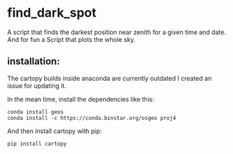 # find_dark_spot
A script that finds the darkest position near zenith for a given time and date. And for fun a Script that plots the whole sky.

## installation:

The cartopy builds inside anaconda are currently outdated
I created an issue for updating it.

In the mean time, install the dependencies like this:

```{shell}
conda install geos
conda install -c https://conda.binstar.org/osgeo proj4
```

And then install cartopy with pip:

```{shell}
pip install cartopy
```

